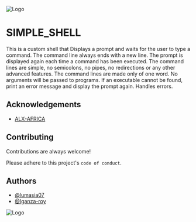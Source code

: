 ![Logo](https://th.bing.com/th/id/OIP.SO9JBWHuCM1X4fsTJHzVaQHaFH?pid=ImgDet&w=136&h=136&c=7&dpr=1.7)
# SIMPLE_SHELL

This is a custom shell that
Displays a prompt and waits for the user to type a command. The command line always ends with a new line.
The prompt is displayed again each time a command has been executed.
The command lines are simple, no semicolons, no pipes, no redirections or any other advanced features.
The command lines are made only of one word. No arguments will be passed to programs.
If an executable cannot be found, print an error message and display the prompt again.
Handles errors.


## Acknowledgements

 - [ALX-AFRICA](https://intranet.alxswe.com/projects/235)



## Contributing

Contributions are always welcome!

Please adhere to this project's `code of conduct`.


## Authors

- [@lumasia07](https://www.github.com/lumasia07)
- [@Iganza-roy](https://www.github.com/@Iganza-roy)


![Logo](https://styles.redditmedia.com/t5_7us75p/styles/communityIcon_c83tdzthwjfa1.png)


